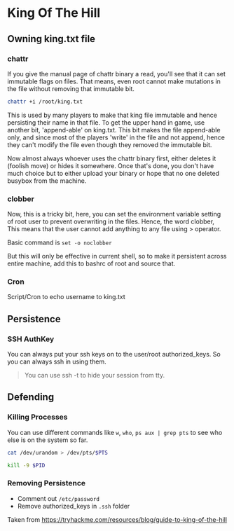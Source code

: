 # King Of The Hill

## Owning king.txt file
### chattr
If you give the manual page of chattr binary a read, you'll see that it can set immutable flags on files. That means, even root cannot make mutations in the file without removing that immutable bit.

```bash
chattr +i /root/king.txt
```

This is used by many players to make that king file immutable and hence persisting their name in that file.
To get the upper hand in game, use another bit, 'append-able' on king.txt. This bit makes the file append-able only, and since most of the players 'write' in the file and not append, hence they can't modify the file even though they removed the immutable bit.

Now almost always whoever uses the chattr binary first, either deletes it (foolish move) or hides it somewhere.
Once that's done, you don't have much choice but to either upload your binary or hope that no one deleted busybox from the machine.

### clobber
Now, this is a tricky bit, here, you can set the environment variable setting of root user to prevent overwriting in the files.
Hence, the word clobber, This means that the user cannot add anything to any file using > operator.

Basic command is `set -o noclobber`

But this will only be effective in current shell, so to make it persistent across entire machine, add this to bashrc of root and source that.

### Cron
Script/Cron to echo username to king.txt

## Persistence
### SSH AuthKey
You can always put your ssh keys on to the user/root authorized_keys. So you can always ssh in using them.

> You can use ssh -t to hide your session from tty.

## Defending

### Killing Processes
You can use different commands like `w`, `who`, `ps aux | grep pts` to see who else is on the system so far.

```bash
cat /dev/urandom > /dev/pts/$PTS
```

```bash
kill -9 $PID
```

### Removing Persistence
- Comment out `/etc/password`
- Remove authorized_keys in `.ssh` folder

Taken from https://tryhackme.com/resources/blog/guide-to-king-of-the-hill
